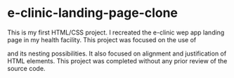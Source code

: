 # e-clinic-landing-page-clone
This is my first HTML/CSS project.
I recreated the e-clinic wep app landing page in my health facility.
This project was focused on the use of <div> and its nesting possibilities.
It also focused on alignment and justification of HTML elements.
This project was completed without any prior review of the source code.
